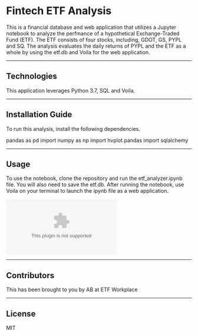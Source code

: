 # Fintech ETF Analysis

This is a financial database and web application that utilizes a Jupyter notebook to analyze the perfmance of a hypothetical Exchange-Traded Fund (ETF).  The ETF consists of four stocks, including, GDOT, GS, PYPL and SQ.  The analysis evaluates the daily returns of PYPL and the ETF as a whole by using the etf.db and Voila for the web application.

---

## Technologies

This application leverages Python 3.7, SQL and Voila.

---

## Installation Guide

To run this analysis, install the following dependencies.

pandas as pd
import numpy as np
import hvplot.pandas
import sqlalchemy

---

## Usage

To use the notebook, clone the repository and run the etf_analyzer.ipynb file.  You will also need to save the etf.db.  After running the notebook, use Voila on your terminal to launch the ipynb file as a web application.

![Web Application](etf_analyzer.zip)

---

## Contributors

This has been brought to you by AB at ETF Workplace

---

## License

MIT